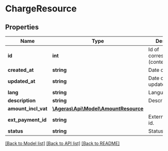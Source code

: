 # ChargeResource

## Properties
Name | Type | Description | Notes
------------ | ------------- | ------------- | -------------
**id** | **int** | Id of correspondence (content_archive). | [optional] 
**created_at** | **string** | Date of creation. | [optional] 
**updated_at** | **string** | Date of last update. | [optional] 
**lang** | **string** | Language code. | [optional] 
**description** | **string** | Description. | [optional] 
**amount_incl_vat** | [**\Ageras\Api\Model\AmountResource**](AmountResource.md) |  | [optional] 
**ext_payment_id** | **string** | External payment id. | [optional] 
**status** | **string** | Status. | [optional] 

[[Back to Model list]](../README.md#documentation-for-models) [[Back to API list]](../README.md#documentation-for-api-endpoints) [[Back to README]](../README.md)



